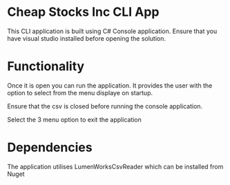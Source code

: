 # Cheap Stocks Inc CLI App

This CLI application is built using C# Console application.
Ensure that you have visual studio installed before opening the solution.

# Functionality

Once it is open you can run the application.
It provides the user with the option to select from the menu displaye on startup.

Ensure that the csv is closed before running the console application.

Select the 3 menu option to exit the application

# Dependencies

The application utilises LumenWorksCsvReader which can be installed from Nuget